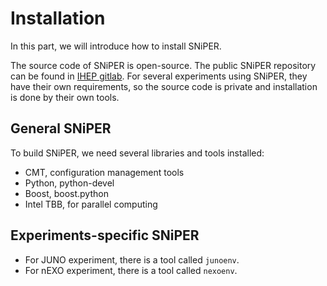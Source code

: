 # Installation

In this part, we will introduce how to install SNiPER.

The source code of SNiPER is open-source. The public SNiPER repository can be found in [IHEP gitlab](http://gitlab.ihep.ac.cn/zoujh/sniper). For several experiments using SNiPER, they have their own requirements, so the source code is private and installation is done by their own tools.

## General SNiPER

To build SNiPER, we need several libraries and tools installed:

* CMT, configuration management tools
* Python, python-devel
* Boost, boost.python
* Intel TBB, for parallel computing



## Experiments-specific SNiPER

* For JUNO experiment, there is a tool called `junoenv`.
* For nEXO experiment, there is a tool called `nexoenv`.
